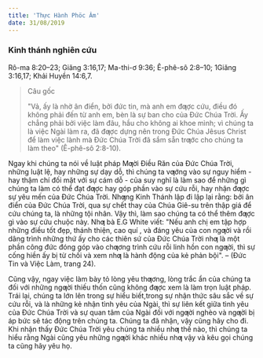 ```yaml
---
title: 'Thực Hành Phöc Âm'
date: 31/08/2019
---
```


### Kinh thánh nghiên cứu
Rô-ma 8:20–23; Giăng 3:16,17; Ma-thi-ơ 9:36; Ê-phê-sô 2:8–10; 1Giăng 3:16,17; Khải Huyền 14:6,7.

> <p>Câu gốc</p>
> "Vả, ấy là nhờ ân điển, bởi đức tin, mà anh em đƣợc cứu, điều đó không phải đến từ anh em, bèn là sự ban cho của Đức Chúa Trời. Ấy chẳng phải bởi việc làm đâu, hầu cho không ai khoe mình; vì chúng ta là việc Ngài làm ra, đã đƣợc dựng nên trong Đức Chúa Jêsus Christ để làm việc lành mà Đức Chúa Trời đã sắm sẵn trƣớc cho chúng ta làm theo" (Ê-phê-sô 2:8-10).

Ngay khi chúng ta nói về luật pháp Mƣời Điều Răn của Đức Chúa Trời, những luật lệ, hay những sự dạy dỗ, thì chúng ta vƣớng vào sự nguy hiểm - hay thậm chí đối mặt với sự cám dỗ - của suy nghĩ là làm sao để những gì chúng ta làm có thể đạt đƣợc hay góp phần vào sự cứu rỗi, hay nhận đƣợc sự yêu mến của Đức Chúa Trời. Nhƣng Kinh Thánh lập đi lập lại rằng: bởi ân điển của Đức Chúa Trời, qua sự chết thay của Chúa Giê-su trên thập giá để cứu chúng ta, là những tội nhân. Vậy thì, làm sao chúng ta có thể thêm đƣợc gì vào sự cứu chuộc này. Nhƣ bà E.G White viết: "Nếu anh chị em tập hợp những điều tốt đẹp, thánh thiện, cao quí , và đáng yêu của con ngƣời và rồi dâng trình những thứ ấy cho các thiên sứ của Đức Chúa Trời nhƣ là một phần công đức đóng góp vào chƣơng trình cứu rỗi linh hồn con ngƣời, thì sự cống hiền ấy bị từ chối và xem nhƣ là hành động của kẻ phản bội". – (Đức Tin và Việc Làm, trang 24).

Cũng vậy, ngay việc làm bày tỏ lòng yêu thƣơng, lòng trắc ẩn của chúng ta đối với những ngƣời thiếu thốn cũng không đƣợc xem là làm trọn luật pháp. Trái lại, chúng ta lớn lên trong sự hiểu biết,trong sự nhận thức sâu sắc về sự cứu rỗi, và là những kẻ nhận tình yêu của Ngài, thì sự liên kết giữa tình yêu của Đức Chúa Trời và sự quan tâm của Ngài đối với ngƣời nghèo và ngƣời bị áp bức sẽ tác động trên chúng ta. Chúng ta đã nhận, vậy cũng hãy cho đi. Khi nhận thấy Đức Chúa Trời yêu chúng ta nhiều nhƣ thế nào, thì chúng ta hiểu rằng Ngài cũng yêu những ngƣời khác nhiều nhƣ vậy và kêu gọi chúng ta cũng hãy yêu họ.